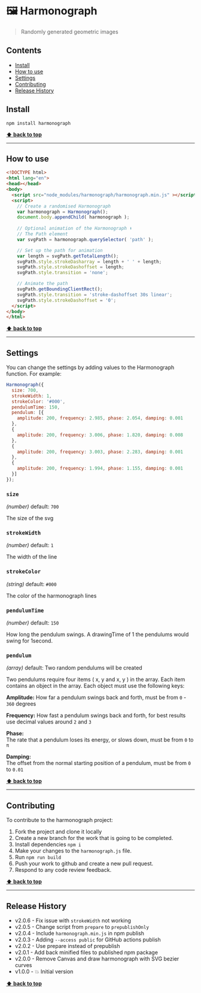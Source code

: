 🖼 Harmonograph
==============

> Randomly generated geometric images


## Contents

* [Install](#install)
* [How to use](#use)
* [Settings](#settings)
* [Contributing](#contributing)
* [Release History](#release-history)


## Install

```shell
npm install harmonograph
```

**[⬆ back to top](#contents)**


----------------------------------------------------------------------------------------------------------------------------------------------------------------


## How to use

```html
<!DOCTYPE html>
<html lang="en">
<head></head>
<body>
  <script src="node_modules/harmonograph/harmonograph.min.js" ></script>
  <script>
    // Create a randomised Harmonograph
    var harmonograph = Harmonograph();
    document.body.appendChild( harmonograph );
    
    // Optional animation of the Harmonograph ⬇️
    // The Path element
    var svgPath = harmonograph.querySelector( 'path' );

    // Set up the path for animation
    var length = svgPath.getTotalLength();
    svgPath.style.strokeDasharray = length + ' ' + length;
    svgPath.style.strokeDashoffset = length;
    svgPath.style.transition = 'none';

    // Animate the path
    svgPath.getBoundingClientRect();
    svgPath.style.transition = 'stroke-dashoffset 30s linear';
    svgPath.style.strokeDashoffset = '0';
  </script>
</body>
</html>

```

**[⬆ back to top](#contents)**


----------------------------------------------------------------------------------------------------------------------------------------------------------------


## Settings

You can change the settings by adding values to the Harmonograph function. For example:

```js
Harmonograph({
  size: 700,
  strokeWidth: 1,
  strokeColor: '#000',
  pendulumTime: 150,
  pendulum: [{
    amplitude: 200, frequency: 2.985, phase: 2.054, damping: 0.001
  },
  {
    amplitude: 200, frequency: 3.006, phase: 1.820, damping: 0.008
  },
  {
    amplitude: 200, frequency: 3.003, phase: 2.283, damping: 0.001
  },
  {
    amplitude: 200, frequency: 1.994, phase: 1.155, damping: 0.001
  }]
});
```

### `size`
_(number)_
default: `700`

The size of the svg


### `strokeWidth`
_(number)_
default: `1`

The width of the line


### `strokeColor`
_(string)_
default: `#000`

The color of the harmonograph lines


### `pendulumTime`
_(number)_
default: `150`

How long the pendulum swings. A drawingTime of 1 the pendulums would swing for 1second.


### `pendulum`
_(array)_
default: Two random pendulums will be created

Two pendulums require four items ( x, y and x, y ) in the array. Each item contains an object in the array. Each object must use the following keys:

**Amplitude:** 
How far a pendulum swings back and forth, must be from `0` - `360` degrees

**Frequency:** 
How fast a pendulum swings back and forth, for best results use decimal values around `2` and `3`

**Phase:**     
The rate that a pendulum loses its energy, or slows down, must be from `0` to `π`

**Damping:**   
The offset from the normal starting position of a pendulum, must be from `0` to `0.01`


**[⬆ back to top](#contents)**


----------------------------------------------------------------------------------------------------------------------------------------------------------------


## Contributing

To contribute to the harmonograph project:
1. Fork the project and clone it locally
1. Create a new branch for the work that is going to be completed.
1. Install dependencies `npm i`
1. Make your changes to the `harmonograph.js` file.
1. Run `npm run build`
1. Push your work to github and create a new pull request.
1. Respond to any code review feedback.

**[⬆ back to top](#contents)**


----------------------------------------------------------------------------------------------------------------------------------------------------------------

## Release History

* v2.0.6  - Fix issue with `strokeWidth` not working
* v2.0.5  - Change script from `prepare` to `prepublishOnly`
* v2.0.4  - Include `harmonograph.min.js` in npm publish
* v2.0.3  - Adding `--access public` for GitHub actions publish
* v2.0.2  - Use prepare instead of prepublish
* v2.0.1  - Add back minified files to published npm package
* v2.0.0  - Remove Canvas and draw harmonograph with SVG bezier curves
* v1.0.0  - 💥 Initial version


**[⬆ back to top](#contents)**


